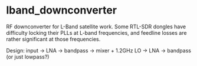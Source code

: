 # lband_downconverter
RF downconverter for L-Band satellite work.  Some RTL-SDR dongles have difficulty locking their PLLs at L-band frequencies, and feedline losses are rather significant at those frequencies.

Design: input -> LNA -> bandpass -> mixer + 1.2GHz LO -> LNA -> bandpass (or just lowpass?)
